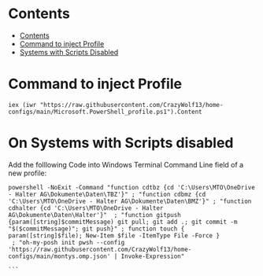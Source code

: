 # Contents
- [Contents](#contents)
- [Command to inject Profile](#command-to-inject-profile)
- [Systems with Scripts Disabled](#on-systems-with-scripts-disabled)



# Command to inject Profile
```
iex (iwr "https://raw.githubusercontent.com/CrazyWolf13/home-configs/main/Microsoft.PowerShell_profile.ps1").Content

```
# On Systems with Scripts disabled

Add the folllowing Code into Windows Terminal Command Line field of a new profile:

````
powershell -NoExit -Command "function cdtbz {cd 'C:\Users\MTO\OneDrive - Halter AG\Dokumente\Daten\TBZ'}" ; "function cdbmz {cd 'C:\Users\MTO\OneDrive - Halter AG\Dokumente\Daten\BMZ'}" ; "function cdhalter {cd 'C:\Users\MTO\OneDrive - Halter AG\Dokumente\Daten\Halter'}"  ; "function gitpush {param([string]$commitMessage) git pull; git add .; git commit -m "$($commitMessage)"; git push}" ; function touch { param([string]$file); New-Item $file -ItemType File -Force }
 ; "oh-my-posh init pwsh --config 'https://raw.githubusercontent.com/CrazyWolf13/home-configs/main/montys.omp.json' | Invoke-Expression" 

```
